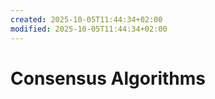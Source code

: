 ```yaml
---
created: 2025-10-05T11:44:34+02:00
modified: 2025-10-05T11:44:34+02:00
---
```


# Consensus Algorithms

